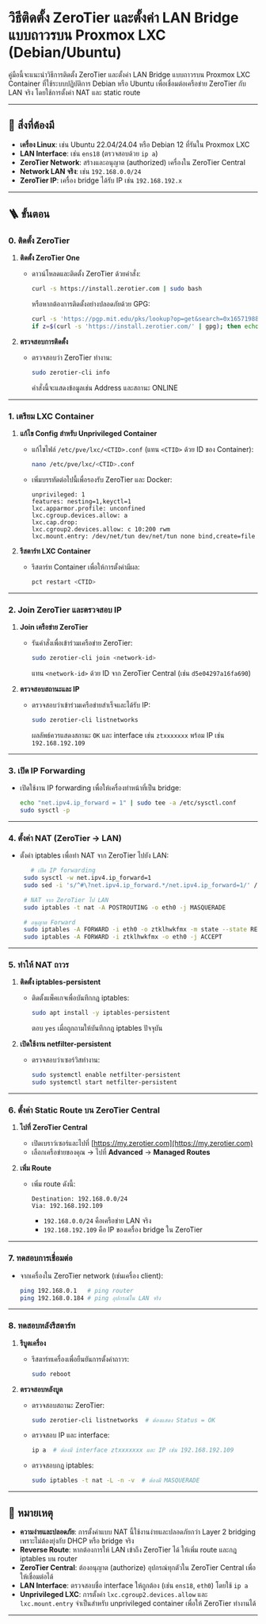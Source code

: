 # วิธีติดตั้ง ZeroTier และตั้งค่า LAN Bridge แบบถาวรบน Proxmox LXC (Debian/Ubuntu)

คู่มือนี้จะแนะนำวิธีการติดตั้ง ZeroTier และตั้งค่า LAN Bridge แบบถาวรบน Proxmox LXC Container ที่ใช้ระบบปฏิบัติการ Debian หรือ Ubuntu เพื่อเชื่อมต่อเครือข่าย ZeroTier กับ LAN จริง โดยใช้การตั้งค่า NAT และ static route

---

## 🧱 สิ่งที่ต้องมี
- **เครื่อง Linux**: เช่น Ubuntu 22.04/24.04 หรือ Debian 12 ที่รันใน Proxmox LXC
- **LAN Interface**: เช่น `ens18` (ตรวจสอบด้วย `ip a`)
- **ZeroTier Network**: สร้างและอนุญาต (authorized) เครื่องใน ZeroTier Central
- **Network LAN จริง**: เช่น `192.168.0.0/24`
- **ZeroTier IP**: เครื่อง bridge ได้รับ IP เช่น `192.168.192.x`

---

## 🪜 ขั้นตอน

### 0. ติดตั้ง ZeroTier
1. **ติดตั้ง ZeroTier One**  
   - ดาวน์โหลดและติดตั้ง ZeroTier ด้วยคำสั่ง:
     ```bash
     curl -s https://install.zerotier.com | sudo bash
     ```
     หรือหากต้องการติดตั้งอย่างปลอดภัยด้วย GPG:
     ```bash
     curl -s 'https://pgp.mit.edu/pks/lookup?op=get&search=0x1657198823E52A61' | sudo gpg --import && \
     if z=$(curl -s 'https://install.zerotier.com/' | gpg); then echo "$z" | sudo bash; fi
     ```

2. **ตรวจสอบการติดตั้ง**  
   - ตรวจสอบว่า ZeroTier ทำงาน:
     ```bash
     sudo zerotier-cli info
     ```
     คำสั่งนี้จะแสดงข้อมูลเช่น Address และสถานะ ONLINE

---

### 1. เตรียม LXC Container
1. **แก้ไข Config สำหรับ Unprivileged Container**  
   - แก้ไขไฟล์ `/etc/pve/lxc/<CTID>.conf` (แทน `<CTID>` ด้วย ID ของ Container):
     ```bash
     nano /etc/pve/lxc/<CTID>.conf
     ```
   - เพิ่มบรรทัดต่อไปนี้เพื่อรองรับ ZeroTier และ Docker:
     ```plaintext
     unprivileged: 1
     features: nesting=1,keyctl=1
     lxc.apparmor.profile: unconfined
     lxc.cgroup.devices.allow: a
     lxc.cap.drop:
     lxc.cgroup2.devices.allow: c 10:200 rwm
     lxc.mount.entry: /dev/net/tun dev/net/tun none bind,create=file
     ```

2. **รีสตาร์ท LXC Container**  
   - รีสตาร์ท Container เพื่อให้การตั้งค่ามีผล:
     ```bash
     pct restart <CTID>
     ```

---

### 2. Join ZeroTier และตรวจสอบ IP
1. **Join เครือข่าย ZeroTier**  
   - รันคำสั่งเพื่อเข้าร่วมเครือข่าย ZeroTier:
     ```bash
     sudo zerotier-cli join <network-id>
     ```
     แทน `<network-id>` ด้วย ID จาก ZeroTier Central (เช่น `d5e04297a16fa690`)

2. **ตรวจสอบสถานะและ IP**  
   - ตรวจสอบว่าเข้าร่วมเครือข่ายสำเร็จและได้รับ IP:
     ```bash
     sudo zerotier-cli listnetworks
     ```
     ผลลัพธ์ควรแสดงสถานะ `OK` และ interface เช่น `ztxxxxxxx` พร้อม IP เช่น `192.168.192.109`

---

### 3. เปิด IP Forwarding
- เปิดใช้งาน IP forwarding เพื่อให้เครื่องทำหน้าที่เป็น bridge:
  ```bash
  echo "net.ipv4.ip_forward = 1" | sudo tee -a /etc/sysctl.conf
  sudo sysctl -p
  ```

---

### 4. ตั้งค่า NAT (ZeroTier → LAN)
- ตั้งค่า iptables เพื่อทำ NAT จาก ZeroTier ไปยัง LAN:
  ```bash
     # เปิด IP forwarding
   sudo sysctl -w net.ipv4.ip_forward=1
   sudo sed -i 's/^#\?net.ipv4.ip_forward.*/net.ipv4.ip_forward=1/' /etc/sysctl.conf
   
   # NAT จาก ZeroTier ไป LAN
   sudo iptables -t nat -A POSTROUTING -o eth0 -j MASQUERADE
   
   # อนุญาต Forward
   sudo iptables -A FORWARD -i eth0 -o ztklhwkfmx -m state --state RELATED,ESTABLISHED -j ACCEPT
   sudo iptables -A FORWARD -i ztklhwkfmx -o eth0 -j ACCEPT
  ```
---

### 5. ทำให้ NAT ถาวร
1. **ติดตั้ง iptables-persistent**  
   - ติดตั้งแพ็คเกจเพื่อบันทึกกฎ iptables:
     ```bash
     sudo apt install -y iptables-persistent
     ```
     ตอบ `yes` เมื่อถูกถามให้บันทึกกฎ iptables ปัจจุบัน

2. **เปิดใช้งาน netfilter-persistent**  
   - ตรวจสอบว่าเซอร์วิสทำงาน:
     ```bash
     sudo systemctl enable netfilter-persistent
     sudo systemctl start netfilter-persistent
     ```

---

### 6. ตั้งค่า Static Route บน ZeroTier Central
1. **ไปที่ ZeroTier Central**  
   - เปิดเบราว์เซอร์และไปที่ [https://my.zerotier.com](https://my.zerotier.com)
   - เลือกเครือข่ายของคุณ → ไปที่ **Advanced** → **Managed Routes**

2. **เพิ่ม Route**  
   - เพิ่ม route ดังนี้:
     ```
     Destination: 192.168.0.0/24
     Via: 192.168.192.109
     ```
     - `192.168.0.0/24` คือเครือข่าย LAN จริง
     - `192.168.192.109` คือ IP ของเครื่อง bridge ใน ZeroTier

---

### 7. ทดสอบการเชื่อมต่อ
- จากเครื่องใน ZeroTier network (เช่นเครื่อง client):
  ```bash
  ping 192.168.0.1   # ping router
  ping 192.168.0.184 # ping อุปกรณ์ใน LAN จริง
  ```

---

### 8. ทดสอบหลังรีสตาร์ท
1. **รีบูตเครื่อง**  
   - รีสตาร์ทเครื่องเพื่อยืนยันการตั้งค่าถาวร:
     ```bash
     sudo reboot
     ```

2. **ตรวจสอบหลังบูต**  
   - ตรวจสอบสถานะ ZeroTier:
     ```bash
     sudo zerotier-cli listnetworks  # ต้องแสดง Status = OK
     ```
   - ตรวจสอบ IP และ interface:
     ```bash
     ip a  # ต้องมี interface ztxxxxxxx และ IP เช่น 192.168.192.109
     ```
   - ตรวจสอบกฎ iptables:
     ```bash
     sudo iptables -t nat -L -n -v  # ต้องมี MASQUERADE
     ```

---

## 💬 หมายเหตุ
- **ความง่ายและปลอดภัย**: การตั้งค่าแบบ NAT นี้ใช้งานง่ายและปลอดภัยกว่า Layer 2 bridging เพราะไม่ต้องยุ่งกับ DHCP หรือ bridge จริง
- **Reverse Route**: หากต้องการให้ LAN เข้าถึง ZeroTier ได้ ให้เพิ่ม route และกฎ iptables บน router
- **ZeroTier Central**: ต้องอนุญาต (authorize) อุปกรณ์ทุกตัวใน ZeroTier Central เพื่อให้เชื่อมต่อได้
- **LAN Interface**: ตรวจสอบชื่อ interface ให้ถูกต้อง (เช่น `ens18`, `eth0`) โดยใช้ `ip a`
- **Unprivileged LXC**: การตั้งค่า `lxc.cgroup2.devices.allow` และ `lxc.mount.entry` จำเป็นสำหรับ unprivileged container เพื่อให้ ZeroTier ทำงานได้

---
